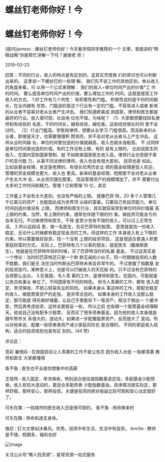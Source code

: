 # 螺丝钉老师你好！今

# 螺丝钉老师你好！今

(提问)jamesc : 螺丝钉老师你好！今天看学院同学推荐的一个 文章，里面讲的“两眼战略”你能帮忙讲解一下吗？谢谢老 师！

2019-03-23

回答：不同的行业，收入的特点是有区别的。这其实凭借我 们的常识也可以判断出来的。 这里说一下螺丝钉的一些理 解。 我们先不说工作的其他区别，单从收入的角度来看，可 以用一个公式来理解： 我们的收入=单位时间产出的价值*工 作的时间。 要么提高单位时间产出的价值，要么增加工作的 时间，这就是提高工作收入的方式。 1.好工作有几个共性： 有积累性和门槛。 积累性说的是干的时间越长，在业内越有 优势。门槛说的是这个行业有一定的门槛，不容易进入或者 新来的从业者不容易对老从业者产生冲击。 我们知道欧美成 熟国家，律师和医生都是最好的行业。收入很可观，社会地 位也不错。为啥呢？ （1）大家都想要找知名律师和有经验的 名医，干的时间长，越有经验，越吃香。这些经验很长时间 里不会过时。 （2）行业门槛高。学医和律师，想要从业学习 门槛很高。而且新来的从业者，即便是天才，也需要慢慢积 攒资历，并不会对老从业者马上产生冲击。 这样从业时间越 长，单位时间里创造的价值就越高，收入也就水涨船高。 不 过同样是单位时间里创造的价值，有的工作没有上限，有的 是有上限的。 比如说医生的收入，在国内受到国家管制，就 不如欧美国家医生收入高。律师行业也受限于客户的支付能 力，从事不同法律的律师，收入也会有很大差别。 投资也是 如此。 比如说基金经理，肯定是老牌的、有很长优秀历史业 绩的基金经理更受人欢迎，管理的资金规模也更大，收入也 更高。新来的基金经理，短期里不会对老从业者产生太大冲 击，从业资历摆在那里。 而且管理资产的规模增加了，并不 需要付出太多的工作时间和精力。管理 1 亿和管理 10 亿，其实

工作量上不会有太大差别。也没有严格的上限。 就像巴菲 特，20 多个人管理几千亿美元的资产；也能因此成为世界顶 尖级的富豪。只要自己有投资能力，单位时间创造价值没有 上限。 而律师和医生行业，其实就容易受到单位时间价值最 高上限的约束。当然，有上限的约束，通常也伴随下限的约 束。做投资可能会亏的血本无归，不过做律师和医生，干得 差至少也有不错的收入，可以过上正常生活。 2.所以这段话 里，做一名医生，去买巴菲特的股票。 意思就是找一份收入 稳定、无论什么时候都有稳定现金流的工作。但这样的工作 本身收入有上下限的约束。所以需要做好投资，找一个没有 上限的投资项目。 这是很适合普通人积累家庭财富的方式。 实际上，巴菲特有几个父辈的朋友，就是医生（戴维斯医 生）。他就是在巴菲特年轻的时候，买了巴菲特当时的私募 基金。 不过这其实是一个悖论：当时的巴菲特还只是一个默 默无闻的小伙子。同一时期做投资的人数不胜数，我们是无 法在当时判断出巴菲特未来会非常牛的。 不过掌握了指数基 金的投资技巧，某种意义上，也是可以打破收入的天花板 的。只不过没有巴菲特的业绩那么出众。 3.在美国，令人羡 慕的工作，是律师和医生。在国内，可能就是公务员和事业 单位了。不同国家有不同的特色。 但令人羡慕的工作，都有 收入稳定、旱涝保收、不担心轻易失业的风险。 如果本身从 事这样的工作，那配合稳定的收入，做股票类资产的定投， 是非常合适的。 如果本身的工作收入没那么稳定，那可能就 得先做好储蓄，让自己手里能存下一笔资产。相当于做出一 个缓冲垫，然后再考虑投资，这样会更稳妥一些。 所以之前 也有跟一个股票基金经理聊天。他说自己没有配多少股票， 反而买了很多债券基金。因为他的收入本身就是跟牛熊市关 系很大的，波动大，如果进一步配置股票资产，反而放大了 波动。所以对他来说，配置一些债券类资产减少家庭风险也 是合理的。 不同的家庭收入结构，适合的投资规划也是有区 别的。(44 赞)

评论区：

竞彩 雇佣兵 : 在我国目前让人羡慕的工作不是公务员 因为收入太低 一般都羡慕 教师和医生 大家都懂得

鱼不鱼 : 医生也不全是你想象中的高薪

王晓玲 : 收入固定，旱涝保收，特别适合低估值指数基金定投，多配基金少配债券。收入有较大波动的，更适合多配债券 少配指数基金。具体情况按实际定，那样舒服，那样安心，那样投资。关键是投资的绝对收益比较可观和安心淡定就好 了。

可乐在飘 : 一线城市的医生收入还是很可观的。 鱼不鱼 : 用命换来的

可乐在飘 : 用命和透支身体。

维尼 : 钉大文章如沐春风，优秀。投资中有生活，生活中有投资。 AnnSe : 教师是不错，假期多，福利也好

![image](img/Image_0461.png)

关注公众号"懒人找资源"，星球资源一站式服务
